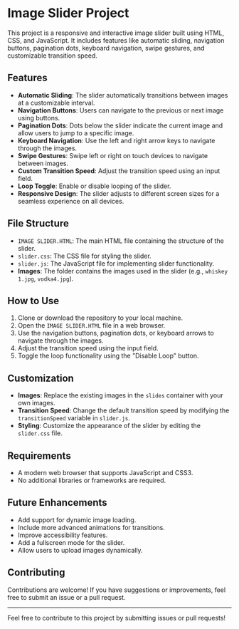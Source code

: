 # Image Slider Project

This project is a responsive and interactive image slider built using HTML, CSS, and JavaScript. It includes features like automatic sliding, navigation buttons, pagination dots, keyboard navigation, swipe gestures, and customizable transition speed.

## Features

- **Automatic Sliding**: The slider automatically transitions between images at a customizable interval.
- **Navigation Buttons**: Users can navigate to the previous or next image using buttons.
- **Pagination Dots**: Dots below the slider indicate the current image and allow users to jump to a specific image.
- **Keyboard Navigation**: Use the left and right arrow keys to navigate through the images.
- **Swipe Gestures**: Swipe left or right on touch devices to navigate between images.
- **Custom Transition Speed**: Adjust the transition speed using an input field.
- **Loop Toggle**: Enable or disable looping of the slider.
- **Responsive Design**: The slider adjusts to different screen sizes for a seamless experience on all devices.

## File Structure

- `IMAGE SLIDER.HTML`: The main HTML file containing the structure of the slider.
- `slider.css`: The CSS file for styling the slider.
- `slider.js`: The JavaScript file for implementing slider functionality.
- **Images**: The folder contains the images used in the slider (e.g., `whiskey 1.jpg`, `vodka4.jpg`).

## How to Use

1. Clone or download the repository to your local machine.
2. Open the `IMAGE SLIDER.HTML` file in a web browser.
3. Use the navigation buttons, pagination dots, or keyboard arrows to navigate through the images.
4. Adjust the transition speed using the input field.
5. Toggle the loop functionality using the "Disable Loop" button.

## Customization

- **Images**: Replace the existing images in the `slides` container with your own images.
- **Transition Speed**: Change the default transition speed by modifying the `transitionSpeed` variable in `slider.js`.
- **Styling**: Customize the appearance of the slider by editing the `slider.css` file.

## Requirements

- A modern web browser that supports JavaScript and CSS3.
- No additional libraries or frameworks are required.

## Future Enhancements

- Add support for dynamic image loading.
- Include more advanced animations for transitions.
- Improve accessibility features.
- Add a fullscreen mode for the slider.
- Allow users to upload images dynamically.

## Contributing

Contributions are welcome! If you have suggestions or improvements, feel free to submit an issue or a pull request.

---
Feel free to contribute to this project by submitting issues or pull requests!